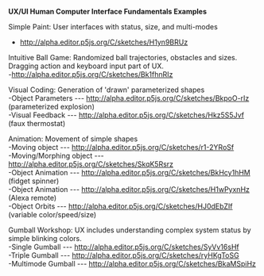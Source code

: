 **UX/UI Human Computer Interface Fundamentals Examples** <br/>

Simple Paint: User interfaces with status, size, and multi-modes <br/>
- http://alpha.editor.p5js.org/C/sketches/H1yn9BRUz <br/>

Intuitive Ball Game: Randomized ball trajectories, obstacles and sizes. Dragging action and keyboard input part of UX. <br/>
-http://alpha.editor.p5js.org/C/sketches/Bk1fhnRIz <br/>

Visual Coding: Generation of 'drawn' parameterized shapes <br/>
-Object Parameters --- http://alpha.editor.p5js.org/C/sketches/BkpoO-rIz (parameterized explosion) <br/>
-Visual Feedback --- http://alpha.editor.p5js.org/C/sketches/Hkz5S5Jvf (faux thermostat) <br/>

Animation: Movement of simple shapes <br/>
-Moving object --- http://alpha.editor.p5js.org/C/sketches/r1-2YRoSf <br/>
-Moving/Morphing object --- http://alpha.editor.p5js.org/C/sketches/SkqK5Rsrz <br/>
-Object Animation --- http://alpha.editor.p5js.org/C/sketches/BkHcy1hHM (fidget spinner) <br/>
-Object Animation --- http://alpha.editor.p5js.org/C/sketches/H1wPyxnHz (Alexa remote) <br/>
-Object Orbits --- http://alpha.editor.p5js.org/C/sketches/HJ0dEbZIf (variable color/speed/size) <br/>

Gumball Workshop: UX includes understanding complex system status by simple blinking colors. <br/>
-Single Gumball --- http://alpha.editor.p5js.org/C/sketches/SyVv16sHf <br/>
-Triple Gumball --- http://alpha.editor.p5js.org/C/sketches/ryHKgToSG <br/>
-Multimode Gumball --- http://alpha.editor.p5js.org/C/sketches/BkaMSpiHz <br/>

